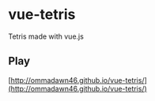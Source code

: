 # vue-tetris

Tetris made with vue.js

## Play

[http://ommadawn46.github.io/vue-tetris/](http://ommadawn46.github.io/vue-tetris/)